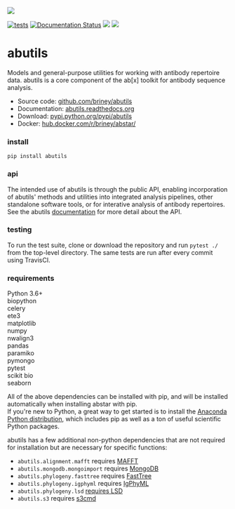 ![](https://img.shields.io/pypi/v/abutils.svg?colorB=blue)
<!-- [![Build Status](https://travis-ci.com/briney/abutils.svg?branch=master)](https://app.travis-ci.com/github/briney/abutils) -->
[![tests](https://github.com/briney/abutils/actions/workflows/tests.yml/badge.svg)](https://github.com/briney/abutils/actions/workflows/tests.yml)
[![Documentation Status](https://readthedocs.org/projects/abutils/badge/?version=latest)](https://abutils.readthedocs.io/en/latest/?badge=latest)
![](https://img.shields.io/pypi/pyversions/abutils.svg)
![](https://img.shields.io/badge/license-MIT-blue.svg)

# abutils

Models and general-purpose utilities for working with antibody repertoire data.
abutils is a core component of the ab\[x\] toolkit for antibody sequence analysis.
  
  - Source code: [github.com/briney/abutils](https://github.com/briney/abutils)  
  - Documentation: [abutils.readthedocs.org](http://abutils.readthedocs.org)  
  - Download: [pypi.python.org/pypi/abutils](https://pypi.python.org/pypi/abutils)  
  - Docker: [hub.docker.com/r/briney/abstar/](https://hub.docker.com/r/briney/abstar/)  
  
### install  
`pip install abutils`  


### api  
The intended use of abutils is through the public API, enabling incorporation of abutils' methods and utilities into integrated analysis pipelines, other standalone software tools, or for interative analysis of antibody repertoires. See the abutils [documentation](http://abutils.readthedocs.org) for more detail about the API.  


### testing  
To run the test suite, clone or download the repository and run `pytest ./` from the top-level directory. The same tests are run after every commit using TravisCI.  
  

### requirements  
Python 3.6+  
biopython  
celery  
ete3  
matplotlib  
numpy  
nwalign3  
pandas  
paramiko  
pymongo  
pytest  
scikit bio  
seaborn   
  
All of the above dependencies can be installed with pip, and will be installed automatically when installing abstar with pip.  
If you're new to Python, a great way to get started is to install the [Anaconda Python distribution](https://www.continuum.io/downloads), which includes pip as well as a ton of useful scientific Python packages.
  
abutils has a few additional non-python dependencies that are not required for installation
but are necessary for specific functions:

* ``abutils.alignment.mafft`` requires [MAFFT](https://mafft.cbrc.jp/alignment/software/)
* ``abutils.mongodb.mongoimport`` requires [MongoDB](https://www.mongodb.org/)
* ``abutils.phylogeny.fasttree`` requires [FastTree](http://www.microbesonline.org/fasttree/)
* ``abutils.phylogeny.igphyml`` requires [IgPhyML](https://github.com/kbhoehn/IgPhyML)
* ``abutils.phylogeny.lsd`` [requires LSD](https://github.com/tothuhien/lsd-0.3beta)
* ``abutils.s3`` requires [s3cmd](https://s3tools.org/s3cmd)
